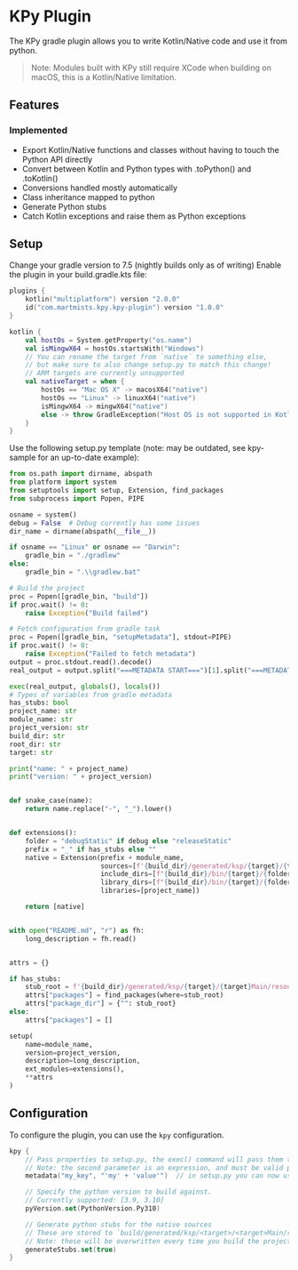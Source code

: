 # KPy Plugin

The KPy gradle plugin allows you to write Kotlin/Native code and use it from python.

> Note: Modules built with KPy still require XCode when building on macOS, this is a Kotlin/Native limitation.

## Features

### Implemented

- Export Kotlin/Native functions and classes without having to touch the Python API directly
- Convert between Kotlin and Python types with .toPython() and .toKotlin()
- Conversions handled mostly automatically
- Class inheritance mapped to python
- Generate Python stubs
- Catch Kotlin exceptions and raise them as Python exceptions

## Setup

Change your gradle version to 7.5 (nightly builds only as of writing)
Enable the plugin in your build.gradle.kts file:

```kotlin
plugins {
    kotlin("multiplatform") version "2.0.0"
    id("com.martmists.kpy.kpy-plugin") version "1.0.0"
}

kotlin {
    val hostOs = System.getProperty("os.name")
    val isMingwX64 = hostOs.startsWith("Windows")
    // You can rename the target from `native` to something else, 
    // but make sure to also change setup.py to match this change!
    // ARM targets are currently unsupported
    val nativeTarget = when {
        hostOs == "Mac OS X" -> macosX64("native")
        hostOs == "Linux" -> linuxX64("native")
        isMingwX64 -> mingwX64("native")
        else -> throw GradleException("Host OS is not supported in Kotlin/Native.")
    }
}
```

Use the following setup.py template (note: may be outdated, see kpy-sample for an up-to-date example):

```python
from os.path import dirname, abspath
from platform import system
from setuptools import setup, Extension, find_packages
from subprocess import Popen, PIPE

osname = system()
debug = False  # Debug currently has some issues
dir_name = dirname(abspath(__file__))

if osname == "Linux" or osname == "Darwin":
    gradle_bin = "./gradlew"
else:
    gradle_bin = ".\\gradlew.bat"

# Build the project
proc = Popen([gradle_bin, "build"])
if proc.wait() != 0:
    raise Exception("Build failed")

# Fetch configuration from gradle task
proc = Popen([gradle_bin, "setupMetadata"], stdout=PIPE)
if proc.wait() != 0:
    raise Exception("Failed to fetch metadata")
output = proc.stdout.read().decode()
real_output = output.split("===METADATA START===")[1].split("===METADATA END===")[0]

exec(real_output, globals(), locals())
# Types of variables from gradle metadata
has_stubs: bool
project_name: str
module_name: str
project_version: str
build_dir: str
root_dir: str
target: str

print("name: " + project_name)
print("version: " + project_version)


def snake_case(name):
    return name.replace("-", "_").lower()


def extensions():
    folder = "debugStatic" if debug else "releaseStatic"
    prefix = "_" if has_stubs else ""
    native = Extension(prefix + module_name,
                       sources=[f'{build_dir}/generated/ksp/{target}/{target}Main/resources/entrypoint.cpp'],
                       include_dirs=[f"{build_dir}/bin/{target}/{folder}/"],
                       library_dirs=[f"{build_dir}/bin/{target}/{folder}/"],
                       libraries=[project_name])

    return [native]


with open("README.md", "r") as fh:
    long_description = fh.read()


attrs = {}

if has_stubs:
    stub_root = f'{build_dir}/generated/ksp/{target}/{target}Main/resources'
    attrs["packages"] = find_packages(where=stub_root)
    attrs["package_dir"] = {"": stub_root}
else:
    attrs["packages"] = []

setup(
    name=module_name,
    version=project_version,
    description=long_description,
    ext_modules=extensions(),
    **attrs
)

```

## Configuration

To configure the plugin, you can use the `kpy` configuration.

```kotlin
kpy {
    // Pass properties to setup.py, the exec() command will pass them to the context
    // Note: the second parameter is an expression, and must be valid python.
    metadata("my_key", "'my' + 'value'")  // in setup.py you can now use my_key and it evaluates to 'myvalue'

    // Specify the python version to build against.
    // Currently supported: [3.9, 3.10]
    pyVersion.set(PythonVersion.Py310)

    // Generate python stubs for the native sources
    // These are stored to `build/generated/ksp/<target>/<target>Main/resources/`
    // Note: these will be overwritten every time you build the project
    generateStubs.set(true)
}
```
